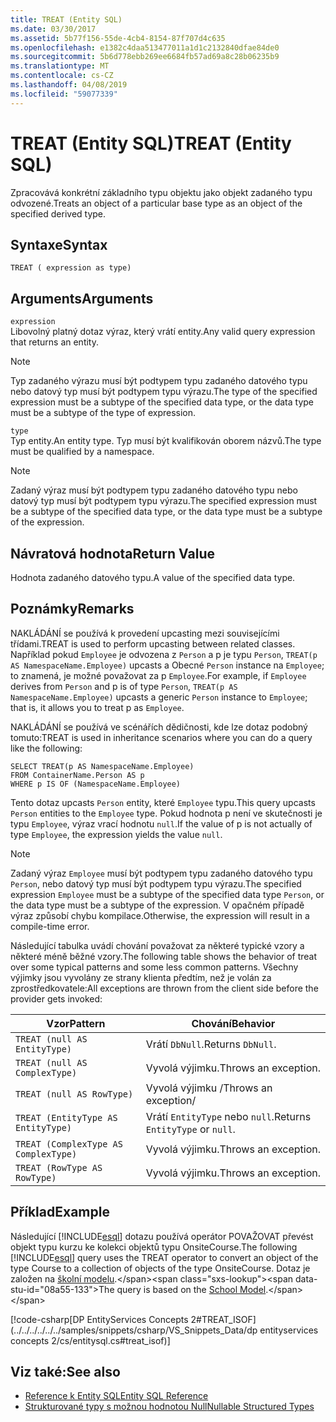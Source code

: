 ```yaml
---
title: TREAT (Entity SQL)
ms.date: 03/30/2017
ms.assetid: 5b77f156-55de-4cb4-8154-87f707d4c635
ms.openlocfilehash: e1382c4daa513477011a1d1c2132840dfae84de0
ms.sourcegitcommit: 5b6d778ebb269ee6684fb57ad69a8c28b06235b9
ms.translationtype: MT
ms.contentlocale: cs-CZ
ms.lasthandoff: 04/08/2019
ms.locfileid: "59077339"
---
```

# <a name="treat-entity-sql"></a><span data-ttu-id="08a55-102">TREAT (Entity SQL)</span><span class="sxs-lookup"><span data-stu-id="08a55-102">TREAT (Entity SQL)</span></span>
<span data-ttu-id="08a55-103">Zpracovává konkrétní základního typu objektu jako objekt zadaného typu odvozené.</span><span class="sxs-lookup"><span data-stu-id="08a55-103">Treats an object of a particular base type as an object of the specified derived type.</span></span>  
  
## <a name="syntax"></a><span data-ttu-id="08a55-104">Syntaxe</span><span class="sxs-lookup"><span data-stu-id="08a55-104">Syntax</span></span>  
  
```  
TREAT ( expression as type)  
```  
  
## <a name="arguments"></a><span data-ttu-id="08a55-105">Arguments</span><span class="sxs-lookup"><span data-stu-id="08a55-105">Arguments</span></span>  
 `expression`  
 <span data-ttu-id="08a55-106">Libovolný platný dotaz výraz, který vrátí entity.</span><span class="sxs-lookup"><span data-stu-id="08a55-106">Any valid query expression that returns an entity.</span></span>  
  
> [!NOTE]
>  <span data-ttu-id="08a55-107">Typ zadaného výrazu musí být podtypem typu zadaného datového typu nebo datový typ musí být podtypem typu výrazu.</span><span class="sxs-lookup"><span data-stu-id="08a55-107">The type of the specified expression must be a subtype of the specified data type, or the data type must be a subtype of the type of expression.</span></span>  
  
 `type`  
 <span data-ttu-id="08a55-108">Typ entity.</span><span class="sxs-lookup"><span data-stu-id="08a55-108">An entity type.</span></span> <span data-ttu-id="08a55-109">Typ musí být kvalifikován oborem názvů.</span><span class="sxs-lookup"><span data-stu-id="08a55-109">The type must be qualified by a namespace.</span></span>  
  
> [!NOTE]
>  <span data-ttu-id="08a55-110">Zadaný výraz musí být podtypem typu zadaného datového typu nebo datový typ musí být podtypem typu výrazu.</span><span class="sxs-lookup"><span data-stu-id="08a55-110">The specified expression must be a subtype of the specified data type, or the data type must be a subtype of the expression.</span></span>  
  
## <a name="return-value"></a><span data-ttu-id="08a55-111">Návratová hodnota</span><span class="sxs-lookup"><span data-stu-id="08a55-111">Return Value</span></span>  
 <span data-ttu-id="08a55-112">Hodnota zadaného datového typu.</span><span class="sxs-lookup"><span data-stu-id="08a55-112">A value of the specified data type.</span></span>  
  
## <a name="remarks"></a><span data-ttu-id="08a55-113">Poznámky</span><span class="sxs-lookup"><span data-stu-id="08a55-113">Remarks</span></span>  
 <span data-ttu-id="08a55-114">NAKLÁDÁNÍ se používá k provedení upcasting mezi souvisejícími třídami.</span><span class="sxs-lookup"><span data-stu-id="08a55-114">TREAT is used to perform upcasting between related classes.</span></span> <span data-ttu-id="08a55-115">Například pokud `Employee` je odvozena z `Person` a p je typu `Person`, `TREAT(p AS NamespaceName.Employee)` upcasts a Obecné `Person` instance na `Employee`; to znamená, je možné považovat za p `Employee`.</span><span class="sxs-lookup"><span data-stu-id="08a55-115">For example, if `Employee` derives from `Person` and p is of type `Person`, `TREAT(p AS NamespaceName.Employee)` upcasts a generic `Person` instance to `Employee`; that is, it allows you to treat p as `Employee`.</span></span>  
  
 <span data-ttu-id="08a55-116">NAKLÁDÁNÍ se používá ve scénářích dědičnosti, kde lze dotaz podobný tomuto:</span><span class="sxs-lookup"><span data-stu-id="08a55-116">TREAT is used in inheritance scenarios where you can do a query like the following:</span></span>  
  
```  
SELECT TREAT(p AS NamespaceName.Employee)  
FROM ContainerName.Person AS p  
WHERE p IS OF (NamespaceName.Employee)   
```  
  
 <span data-ttu-id="08a55-117">Tento dotaz upcasts `Person` entity, které `Employee` typu.</span><span class="sxs-lookup"><span data-stu-id="08a55-117">This query upcasts `Person` entities to the `Employee` type.</span></span> <span data-ttu-id="08a55-118">Pokud hodnota p není ve skutečnosti je typu `Employee`, výraz vrací hodnotu `null`.</span><span class="sxs-lookup"><span data-stu-id="08a55-118">If the value of p is not actually of type `Employee`, the expression yields the value `null`.</span></span>  
  
> [!NOTE]
>  <span data-ttu-id="08a55-119">Zadaný výraz `Employee` musí být podtypem typu zadaného datového typu `Person`, nebo datový typ musí být podtypem typu výrazu.</span><span class="sxs-lookup"><span data-stu-id="08a55-119">The specified expression `Employee` must be a subtype of the specified data type `Person`, or the data type must be a subtype of the expression.</span></span> <span data-ttu-id="08a55-120">V opačném případě výraz způsobí chybu kompilace.</span><span class="sxs-lookup"><span data-stu-id="08a55-120">Otherwise, the expression will result in a compile-time error.</span></span>  
  
 <span data-ttu-id="08a55-121">Následující tabulka uvádí chování považovat za některé typické vzory a některé méně běžné vzory.</span><span class="sxs-lookup"><span data-stu-id="08a55-121">The following table shows the behavior of treat over some typical patterns and some less common patterns.</span></span> <span data-ttu-id="08a55-122">Všechny výjimky jsou vyvolány ze strany klienta předtím, než je volán za zprostředkovatele:</span><span class="sxs-lookup"><span data-stu-id="08a55-122">All exceptions are thrown from the client side before the provider gets invoked:</span></span>  
  
|<span data-ttu-id="08a55-123">Vzor</span><span class="sxs-lookup"><span data-stu-id="08a55-123">Pattern</span></span>|<span data-ttu-id="08a55-124">Chování</span><span class="sxs-lookup"><span data-stu-id="08a55-124">Behavior</span></span>|  
|-------------|--------------|  
|`TREAT (null AS EntityType)`|<span data-ttu-id="08a55-125">Vrátí `DbNull`.</span><span class="sxs-lookup"><span data-stu-id="08a55-125">Returns `DbNull`.</span></span>|  
|`TREAT (null AS ComplexType)`|<span data-ttu-id="08a55-126">Vyvolá výjimku.</span><span class="sxs-lookup"><span data-stu-id="08a55-126">Throws an exception.</span></span>|  
|`TREAT (null AS RowType)`|<span data-ttu-id="08a55-127">Vyvolá výjimku /</span><span class="sxs-lookup"><span data-stu-id="08a55-127">Throws an exception/</span></span>|  
|`TREAT (EntityType AS EntityType)`|<span data-ttu-id="08a55-128">Vrátí `EntityType` nebo `null`.</span><span class="sxs-lookup"><span data-stu-id="08a55-128">Returns `EntityType` or `null`.</span></span>|  
|`TREAT (ComplexType AS ComplexType)`|<span data-ttu-id="08a55-129">Vyvolá výjimku.</span><span class="sxs-lookup"><span data-stu-id="08a55-129">Throws an exception.</span></span>|  
|`TREAT (RowType AS RowType)`|<span data-ttu-id="08a55-130">Vyvolá výjimku.</span><span class="sxs-lookup"><span data-stu-id="08a55-130">Throws an exception.</span></span>|  
  
## <a name="example"></a><span data-ttu-id="08a55-131">Příklad</span><span class="sxs-lookup"><span data-stu-id="08a55-131">Example</span></span>  
 <span data-ttu-id="08a55-132">Následující [!INCLUDE[esql](../../../../../../includes/esql-md.md)] dotazu používá operátor POVAŽOVAT převést objekt typu kurzu ke kolekci objektů typu OnsiteCourse.</span><span class="sxs-lookup"><span data-stu-id="08a55-132">The following [!INCLUDE[esql](../../../../../../includes/esql-md.md)] query uses the TREAT operator to convert an object of the type Course to a collection of objects of the type OnsiteCourse.</span></span> <span data-ttu-id="08a55-133">Dotaz je založen na [školní modelu](https://docs.microsoft.com/previous-versions/dotnet/netframework-4.0/bb896300(v=vs.100)).</span><span class="sxs-lookup"><span data-stu-id="08a55-133">The query is based on the [School Model](https://docs.microsoft.com/previous-versions/dotnet/netframework-4.0/bb896300(v=vs.100)).</span></span>  
  
 [!code-csharp[DP EntityServices Concepts 2#TREAT_ISOF](../../../../../../samples/snippets/csharp/VS_Snippets_Data/dp entityservices concepts 2/cs/entitysql.cs#treat_isof)]  
  
## <a name="see-also"></a><span data-ttu-id="08a55-134">Viz také:</span><span class="sxs-lookup"><span data-stu-id="08a55-134">See also</span></span>

- [<span data-ttu-id="08a55-135">Reference k Entity SQL</span><span class="sxs-lookup"><span data-stu-id="08a55-135">Entity SQL Reference</span></span>](../../../../../../docs/framework/data/adonet/ef/language-reference/entity-sql-reference.md)
- [<span data-ttu-id="08a55-136">Strukturované typy s možnou hodnotou Null</span><span class="sxs-lookup"><span data-stu-id="08a55-136">Nullable Structured Types</span></span>](../../../../../../docs/framework/data/adonet/ef/language-reference/nullable-structured-types-entity-sql.md)
